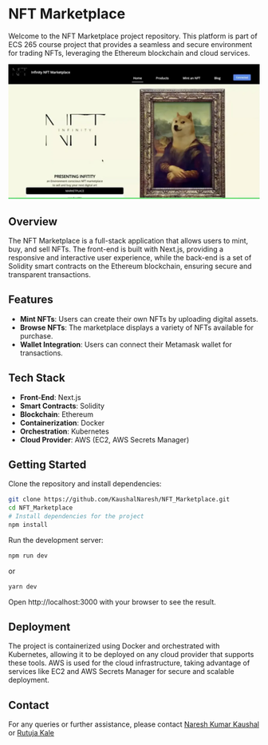 # NFT Marketplace

Welcome to the NFT Marketplace project repository. This platform is part of ECS 265 course project that provides a seamless and secure environment for trading NFTs, leveraging the Ethereum blockchain and cloud services.

![NFT Marketplace](https://github.com/KaushalNaresh/NFT_Marketplace/blob/main/src/images/HomeScreen.png)

## Overview

The NFT Marketplace is a full-stack application that allows users to mint, buy, and sell NFTs. The front-end is built with Next.js, providing a responsive and interactive user experience, while the back-end is a set of Solidity smart contracts on the Ethereum blockchain, ensuring secure and transparent transactions.

## Features

- **Mint NFTs**: Users can create their own NFTs by uploading digital assets.
- **Browse NFTs**: The marketplace displays a variety of NFTs available for purchase.
- **Wallet Integration**: Users can connect their Metamask wallet for transactions.

## Tech Stack

- **Front-End**: Next.js
- **Smart Contracts**: Solidity
- **Blockchain**: Ethereum
- **Containerization**: Docker
- **Orchestration**: Kubernetes
- **Cloud Provider**: AWS (EC2, AWS Secrets Manager)

## Getting Started

Clone the repository and install dependencies:

```bash
git clone https://github.com/KaushalNaresh/NFT_Marketplace.git
cd NFT_Marketplace
# Install dependencies for the project
npm install
```

Run the development server:

```bash
npm run dev
```

or

```bash
yarn dev
```

Open http://localhost:3000 with your browser to see the result.

## Deployment

The project is containerized using Docker and orchestrated with Kubernetes, allowing it to be deployed on any cloud provider that supports these tools. AWS is used for the cloud infrastructure, taking advantage of services like EC2 and AWS Secrets Manager for secure and scalable deployment.

## Contact

<!-- For further details you can refer this [Medium Blog](https://medium.com/@vikramansenn/resource-efficient-nft-marketplace-on-ethereum-amazon-web-services-89312798e857)  -->
For any queries or further assistance, please contact [Naresh Kumar Kaushal](kaushalnaresh2689@gmail.com) or [Rutuja Kale](kalerutuja2017@gmail.com)

